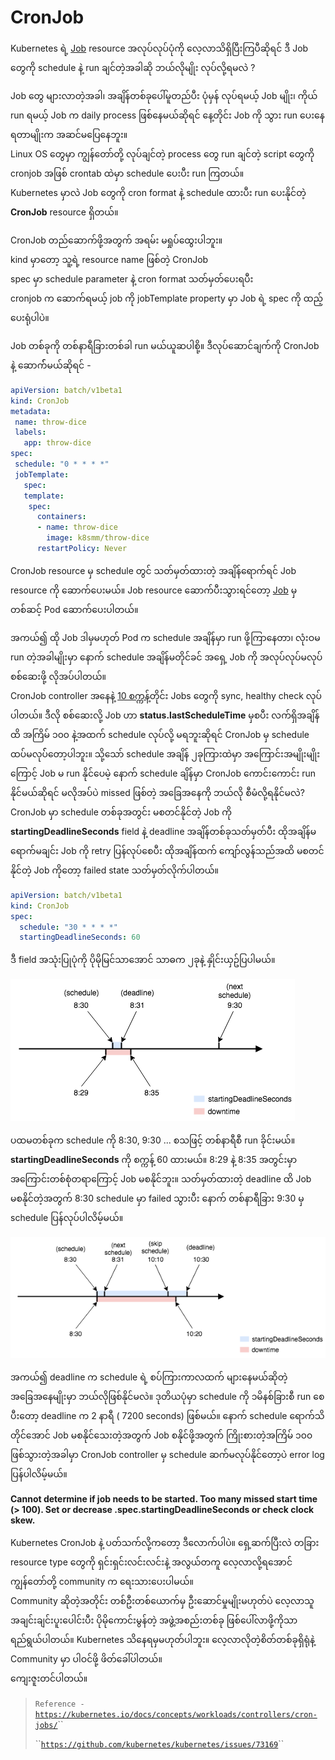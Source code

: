 # CronJob

Kubernetes ရဲ့ [Job](https://blog.k8smm.org/job) resource အလုပ်လုပ်ပုံကို လေ့လာသိရှိပြီးကြပီဆိုရင် ဒီ Job တွေကို schedule နဲ့ run ချင်တဲ့အခါဆို ဘယ်လိုမျိုး လုပ်လို့ရမလဲ ?

Job တွေ များလာတဲ့အခါ၊ အချိန်တစ်ခုပေါ်မူတည်ပီး ပုံမှန် လုပ်ရမယ့် Job မျိုး၊ ကိုယ် run ရမယ့် Job က daily process ဖြစ်နေမယ်ဆိုရင် နေ့တိုင်း Job ကို သွား run ပေးနေရတာမျိုးက အဆင်မပြေနေဘူး။  
Linux OS တွေမှာ ကျွန်တော်တို့ လုပ်ချင်တဲ့ process တွေ run ချင်တဲ့ script တွေကို cronjob အဖြစ် crontab ထဲမှာ schedule ပေးပီး run ကြတယ်။  
Kubernetes မှာလဲ Job တွေကို cron format နဲ့ schedule ထားပီး run ပေးနိုင်တဲ့ **CronJob** resource ရှိတယ်။

CronJob တည်ဆောက်ဖို့အတွက် အရမ်း မရှုပ်ထွေးပါဘူး။  
kind မှာတော့ သူ့ရဲ့ resource name ဖြစ်တဲ့ CronJob  
spec မှာ schedule parameter နဲ့ cron format သတ်မှတ်ပေးရပီး  
cronjob က ဆောက်ရမယ့် job ကို jobTemplate property မှာ Job ရဲ့ spec ကို ထည့်ပေးရုံပါပဲ။

Job တစ်ခုကို တစ်နာရီခြားတစ်ခါ run မယ်ယူဆပါစို့။ ဒီလုပ်ဆောင်ချက်ကို CronJob နဲ့ ဆောက််မယ်ဆိုရင် -

```yaml
apiVersion: batch/v1beta1
kind: CronJob
metadata:
 name: throw-dice
 labels:
   app: throw-dice
spec:
 schedule: "0 * * * *"
 jobTemplate:
   spec:
   template:
    spec:
      containers:
      - name: throw-dice
        image: k8smm/throw-dice
      restartPolicy: Never  
```

CronJob resource မှ schedule တွင် သတ်မှတ်ထားတဲ့ အချိန်ရောက်ရင် Job resource ကို ဆောက်ပေးမယ်။ Job resource ဆောက်ပီးသွားရင်တော့ [Job](https://blog.k8smm.org/job) မှတစ်ဆင့် Pod ဆောက်ပေးပါတယ်။

အကယ်၍ ထို Job ဒါမှမဟုတ် Pod က schedule အချိန်မှာ run ဖို့ကြာနေတာ၊ လုံးဝမ run တဲ့အခါမျိုးမှာ နောက် schedule အချိန်မတိုင်ခင် အရှေ့ Job ကို အလုပ်လုပ်မလုပ် စစ်ဆေးဖို့ လိုအပ်ပါတယ်။  
CronJob controller အနေနဲ့ [10 စက္ကန့်](https://github.com/kubernetes/kubernetes/blob/27e5971c11cfcda703a39ed670a565f0f3564713/pkg/controller/cronjob/cronjob_controller.go#L93)တိုင်း Jobs တွေကို sync, healthy check လုပ်ပါတယ်။ ဒီလို စစ်ဆေးလို့ Job ဟာ **status.lastScheduleTime** မှစပီး လက်ရှိအချိန်ထိ အကြိမ် ၁၀၀ နဲ့အထက် schedule လုပ်လို့ မရဘူးဆိုရင် CronJob မှ schedule ထပ်မလုပ််တော့ပါဘူး။ သို့သော် schedule အချိန် ၂ခုကြားထဲမှာ အကြောင်းအမျိုးမျိုးကြောင့် Job မ run နိုင်ပေမဲ့ နောက် schedule ချိန်မှာ CronJob ကောင်းကောင်း run နိုင်မယ်ဆိုရင် မလိုအပ်ပဲ missed ဖြစ်တဲ့ အခြေအနေကို ဘယ်လို စီမံလို့ရနိုင်မလဲ?  
CronJob မှာ schedule တစ်ခုအတွင်း မစတင်နိုင်တဲ့ Job ကို **startingDeadlineSeconds** field နဲ့ deadline အချိန်တစ်ခုသတ်မှတ်ပီး ထိုအချိန်မရောက်မချင်း Job ကို retry ပြန်လုပ်စေပီး ထိုအချိန်ထက် ကျော်လွန်သည်အထိ မစတင်နိုင်တဲ့ Job ကိုတော့ failed state သတ်မှတ်လိုက်ပါတယ်။

```yaml
apiVersion: batch/v1beta1
kind: CronJob
spec:
  schedule: "30 * * * *"
  startingDeadlineSeconds: 60
```

ဒီ field အသုံးပြုပုံကို ပိုမိုမြင်သာအောင် သာဓက ၂ခုနဲ့ နှိုင်းယှဥ်ပြပါမယ်။

![](.gitbook/assets/image%20%281%29.png)

ပထမတစ်ခုက schedule ကို 8:30, 9:30 ... စသဖြင့် တစ်နာရီစီ run ခိုင်းမယ်။ **startingDeadlineSeconds** ကို စက္ကန့် 60 ထားမယ်။ 8:29 နဲ့ 8:35 အတွင်းမှာ အကြောင်းတစ်စုံတရာကြောင့် Job မစနိုင်ဘူး။ သတ်မှတ်ထားတဲ့ deadline ထိ Job မစနိုင်တဲ့အတွက် 8:30 schedule မှာ failed သွားပီး နောက် တစ်နာရီခြား 9:30 မှ schedule ပြန်လုပ်ပါလိမ့်မယ်။



![](.gitbook/assets/image.png)

အကယ်၍ deadline က schedule ရဲ့ စပ်ကြားကာလထက် များနေမယ်ဆိုတဲ့ အခြေအနေမျိုးမှာ ဘယ်လိုဖြစ်နိုင်မလဲ။ ဒုတိယပုံမှာ schedule ကို ၁မိနစ်ခြားစီ run စေပီးတော့ deadline က 2 နာရီ \( 7200 seconds\) ဖြစ်မယ်။ နောက် schedule ရောက်သိတိုင်အောင် Job မစနိုင်သေးတဲ့အတွက် Job စနိုင်ဖို့အတွက် ကြိုးစားတဲ့အကြိမ် ၁၀၀ ဖြစ်သွားတဲ့အခါမှာ CronJob controller မှ schedule ဆက်မလုပ်နိုင်တော့ပဲ error log ပြန်ပါလိမ့်မယ်။  
  
**Cannot determine if job needs to be started. Too many missed start time \(&gt; 100\). Set or decrease .spec.startingDeadlineSeconds or check clock skew.**

Kubernetes CronJob နဲ့ ပတ်သက်လို့ကတော့ ဒီလောက်ပါပဲ။ ရှေ့ဆက်ပြီးလဲ တခြား resource type တွေကို ရှင်းရှင်းလင်းလင်းနဲ့ အလွယ်တကူ လေ့လာလို့ရအောင် ကျွန်တော်တို့ community က ရေးသားပေးပါမယ်။  
Community ဆိုတဲ့အတိုင်း တစ်ဦးတစ်ယောက်မှ ဦးဆောင်မှုမျိုးမဟုတ်ပဲ လေ့လာသူအချင်းချင်းပူးပေါင်းပီး ပိုမိုကောင်းမွန်တဲ့ အဖွဲ့အစည်းတစ်ခု ဖြစ်ပေါ်လာဖို့ကိုသာ ရည်ရွယ်ပါတယ်။ Kubernetes သိနေရမှမဟုတ်ပါဘူး။ လေ့လာလိုတဲ့စိတ်တစ်ခုရှိရုံနဲ့ Community မှာ ပါဝင်ဖို့ ဖိတ်ခေါ်ပါတယ်။  
ကျေးဇူးတင်ပါတယ်။



> `Reference -` [`https://kubernetes.io/docs/concepts/workloads/controllers/cron-jobs/`](https://kubernetes.io/docs/concepts/workloads/controllers/cron-jobs/)\`\`
>
> \`\`[`https://github.com/kubernetes/kubernetes/issues/73169`](https://github.com/kubernetes/kubernetes/issues/73169)\`\`

